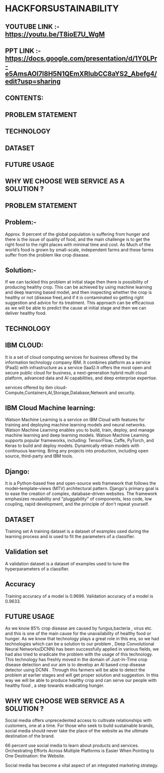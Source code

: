 # HACKFORSUSTAINABILITY

## YOUTUBE LINK :- https://youtu.be/T8ioE7U_WgM
## PPT LINK :- https://docs.google.com/presentation/d/1Y0LPr-e5AmsAOl7l8H5N1QEmXRlubCC8aYS2_Abefg4/edit?usp=sharing
## CONTENTS:
   ## PROBLEM STATEMENT
   ## TECHNOLOGY
  ## DATASET
  ## FUTURE USAGE
  ## WHY WE CHOOSE WEB SERVICE AS A SOLUTION ?
   
## PROBLEM STATEMENT   
## Problem:- 
Approx. 9 percent of the global population is suffering from hunger and there is the issue of quality of food, and the main challenge is to get the right food to the right places with minimal time and cost. 
As Much of the world’s food is grown by small-scale, independent farms and these farms suffer from the problem like crop disease. 

## Solution:- 
If we can tackled this problem at initial stage then there is possibility of producing healthy crop. 
This can be achieved by using machine learning and deep learning based model, and then inspecting whether the crop is healthy or not (disease free),and if it is contaminated so getting right suggestion and advice for its treatment. 
This approach can be efficacious as we will be able to predict the cause at initial stage and then we can deliver healthy food.

## TECHNOLOGY

## IBM CLOUD:

It  is a set of cloud computing services for business offered by the information technology company IBM. It combines platform as a service (PaaS) with infrastructure as a service (IaaS).It offers the most open and secure public cloud for business, a next-generation hybrid multi cloud platform, advanced data and AI capabilities, and deep enterprise expertise.

services offered by ibm cloud-
Compute,Containers,AI,Storage,Database,Network and security.


## IBM Cloud Machine learning:

Watson Machine Learning is a service on IBM Cloud with features for training and deploying machine learning models and neural networks. 
Watson Machine Learning enables you to build, train, deploy, and manage machine learning and deep learning models.
Watson Machine Learning supports popular frameworks, including: TensorFlow, Caffe, PyTorch, and Keras to build and deploy models.
Dynamically retrain models with continuous learning.
Bring any projects into production, including open source, third-party and IBM tools.


## Django:
It is a Python-based free and open-source web framework that follows the model–template–views (MTV) architectural pattern.
Django's primary goal is to ease the creation of complex, database-driven websites.
The framework emphasizes reusability and "pluggability" of components, less code, low coupling, rapid development, and the principle of don't repeat yourself.

## DATASET
Training set
A training dataset is a dataset of examples used during the learning process and is used to fit the parameters of a classifier.

## Validation set 
A validation dataset is a dataset of examples used to tune the hyperparameters of a classifier.

## Accuracy
Training accuracy of a model is 0.9696.
Validation accuracy of a model is 0.9633.

## FUTURE USAGE

As we know 85% crop disease are caused by fungus,bacteria , virus etc. and this is one of the main cause for the unavailability of healthy food or hunger.
As we know that technology plays a great role in this era, so we had technologies which can be a solution to our problem , Deep Convolutional Neural Networks(DCNN) has been successfully applied in various fields, we had also tried to eradicate the problem with the usage of this technology. 
This technology has freshly moved in the domain of Just-In-Time crop disease detection and our aim is to develop an AI based crop disease detector using DCNN .
Through this farmers will be able to detect the problem at earlier stages and will get proper solution and suggestion.
In this way we will be able to produce healthy crop and can serve our people with healthy food , a step towards eradicating hunger.  

## WHY WE CHOOSE WEB SERVICE AS A SOLUTION ?
Social media offers unprecedented access to cultivate relationships with customers, one at a time. For those who seek to build sustainable brands, social media should never take the place of the website as the ultimate destination of the brand.

66 percent use social media to learn about products and services.
Orchestrating Efforts Across Multiple Platforms is Easier When Pointing to One Destination: the Website.

Social media has become a vital aspect of an integrated marketing strategy.



